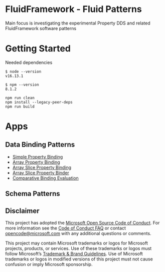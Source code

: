 # FluidFramework - Fluid Patterns

Main focus is investigating the experimental Property DDS and related FluidFramework software patterns


# Getting Started

Needed dependencies
```
$ node --version
v16.13.1

$ npm --version
8.1.2
```

```
npm run clean
npm install --legacy-peer-deps
npm run build
```

# Apps

## Data Binding Patterns

- [Simple Property Binding](./apps/simple-property-binding/) 
- [Array Property Binding](./apps/array-property-binding/)
- [Array Slice Property Binding](./apps/array-slice-property-binding/) 
- [Array Slice Property Binder](./apps/array-slice-property-binder/) 
- [Comparative Binding Evaluation](./apps/dynamic-property-comparative/) 

## Schema Patterns

## Disclaimer

This project has adopted the [Microsoft Open Source Code of Conduct](https://opensource.microsoft.com/codeofconduct/).
For more information see the [Code of Conduct FAQ](https://opensource.microsoft.com/codeofconduct/faq/) or contact
[opencode@microsoft.com](mailto:opencode@microsoft.com) with any additional questions or comments.

This project may contain Microsoft trademarks or logos for Microsoft projects, products, or services. Use of these
trademarks or logos must follow Microsoft’s [Trademark & Brand Guidelines](https://www.microsoft.com/trademarks). Use of
Microsoft trademarks or logos in modified versions of this project must not cause confusion or imply Microsoft
sponsorship.
